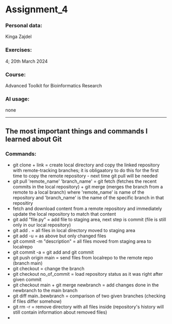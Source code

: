 # Assignment_4
### Personal data:
Kinga Zajdel
### Exercises:
4; 20th March 2024
### Course:
Advanced Toolkit for Bioinformatics Research
### AI usage:
none

---------------------------------------------------------------------------------

##  The most important things and commands I learned about Git
### Commands:
* git clone + link = create local directory and copy the linked repository with remote-tracking branches; it is obligaatory to do this for the first time to copy the remote repository - next time git pull will be needed
* git pull 'remote_name' 'branch_name' = git fetch (fetches the recent commits in the local repository) + git merge (merges the branch from a remote to a local branch) where 'remote_name' is name of the repository and 'branch_name' is the name of the specific branch in that repositiry
* fetch and download content from a remote repository and immediately update the local repository to match that content
* git add "file.py" = add file to staging area, next step is commit (file is still only in our local repository)
* git add . = all files in local directory moved to staging area
* git add -u = as above but only changed files
* git commit -m "description" = all files moved from staging area to localrepo
* git commit -a = git add and git commit
* git push origin main = send files from localrepo to the remote repo (branch main)
* git checkout = change the branch
* git checkout no_of_commit = load repository status as it was right after given commit
* git checkout main + git merge newbranch = add changes done in the newbranch to the main branch
* git diff main..bewbranch = comparison of two given branches (checking if files differ somehow)
* git rm -r = remove directory with all files inside (repository's history will still contain information about removed files)
* 
